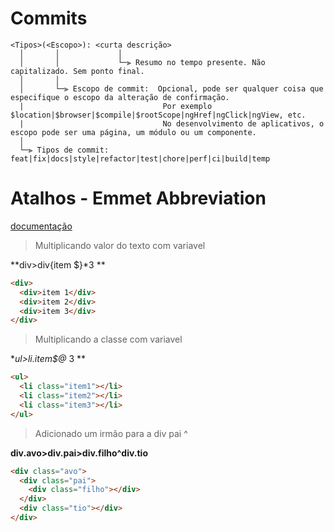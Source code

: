 # Commits

```
<Tipos>(<Escopo>): <curta descrição>
  │       │             │
  │       │             └─⫸ Resumo no tempo presente. Não capitalizado. Sem ponto final.
  │       │
  │       └─⫸ Escopo de commit:  Opcional, pode ser qualquer coisa que especifique o escopo da alteração de confirmação.
  |                               Por exemplo $location|$browser|$compile|$rootScope|ngHref|ngClick|ngView, etc.
  |                               No desenvolvimento de aplicativos, o escopo pode ser uma página, um módulo ou um componente.
  │
  └─⫸ Tipos de commit: feat|fix|docs|style|refactor|test|chore|perf|ci|build|temp
```

# Atalhos - Emmet Abbreviation
[documentação](https://docs.emmet.io/cheat-sheet/)

> Multiplicando valor do texto com variavel

**div>div{item $}*3 **

```html
<div>
  <div>item 1</div>
  <div>item 2</div>
  <div>item 3</div>
</div>
```


> Multiplicando a classe com variavel

**ul>li.item$@* 3 **

```html
<ul>
  <li class="item1"></li>
  <li class="item2"></li>
  <li class="item3"></li>
</ul>
```


> Adicionado um irmão para a div pai ^

**div.avo>div.pai>div.filho^div.tio**

```html
<div class="avo">
  <div class="pai">
    <div class="filho"></div>
  </div>
  <div class="tio"></div>
</div>
```
